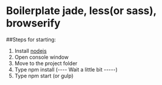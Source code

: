 # Boilerplate jade, less(or sass), browserify

##Steps for starting:
1. Install [nodejs](http://nodejs.org/)
2. Open console window
3. Move to the project folder
4. Type npm install (---- Wait a little bit -----)
5. Type npm start (or gulp)